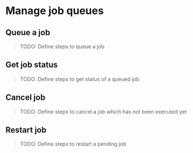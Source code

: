 # Manage job queues

## Queue a job

> TODO: Define steps to queue a job

## Get job status

> TODO: Define steps to get status of a queued job

## Cancel job

> TODO: Define steps to cancel a job which has not been executed yet

## Restart job

> TODO: Define steps to restart a pending job

